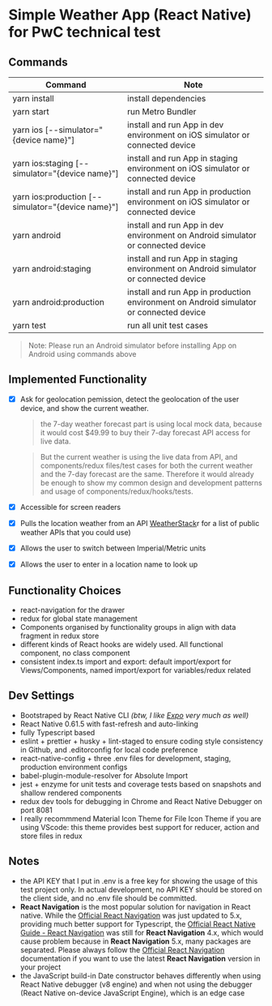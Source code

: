 # Simple Weather App (React Native) for PwC technical test

## Commands

| Command                                           | Note                                                                                   |
| ------------------------------------------------- | -------------------------------------------------------------------------------------- |
| yarn install                                      | install dependencies                                                                   |
| yarn start                                        | run Metro Bundler                                                                      |
| yarn ios [--simulator="{device name}"]            | install and run App in dev environment on iOS simulator or connected device            |
| yarn ios:staging [--simulator="{device name}"]    | install and run App in staging environment on iOS simulator or connected device        |
| yarn ios:production [--simulator="{device name}"] | install and run App in production environment on iOS simulator or connected device     |
| yarn android                                      | install and run App in dev environment on Android simulator or connected device        |
| yarn android:staging                              | install and run App in staging environment on Android simulator or connected device    |
| yarn android:production                           | install and run App in production environment on Android simulator or connected device |
| yarn test                                         | run all unit test cases                                                                |

> Note: Please run an Android simulator before installing App on Android using commands above

## Implemented Functionality

- [x] Ask for geolocation pemission, detect the geolocation of the user device, and show the current weather.

  > the 7-day weather forecast part is using local mock data, because it would cost \$49.99 to buy their 7-day forecast API access for live data.

  > But the current weather is using the live data from API, and components/redux files/test cases for both the current weather and the 7-day forecast are the same. Therefore it would already be enough to show my common design and development patterns and usage of components/redux/hooks/tests.

- [x] Accessible for screen readers
- [x] Pulls the location weather from an API [WeatherStack](https://weatherstack.com/)r for a list of public weather APIs that you could use)
- [x] Allows the user to switch between Imperial/Metric units
- [x] Allows the user to enter in a location name to look up

## Functionality Choices

- react-navigation for the drawer
- redux for global state management
- Components organised by functionality groups in align with data fragment in redux store
- different kinds of React hooks are widely used. All functional component, no class component
- consistent index.ts import and export: default import/export for Views/Components, named import/export for variables/redux related

## Dev Settings

- Bootstraped by React Native CLI _(btw, I like [Expo](https://expo.io/) very much as well)_
- React Native 0.61.5 with fast-refresh and auto-linking
- fully Typescript based
- eslint + prettier + husky + lint-staged to ensure coding style consistency in Github, and .editorconfig for local code preference
- react-native-config + three .env files for development, staging, production environment configs
- babel-plugin-module-resolver for Absolute Import
- jest + enzyme for unit tests and coverage tests based on snapshots and shallow rendered components
- redux dev tools for debugging in Chrome and React Native Debugger on port 8081
- I really recommmend Material Icon Theme for File Icon Theme if you are using VScode: this theme provides best support for reducer, action and store files in redux

## Notes

- the API KEY that I put in .env is a free key for showing the usage of this test project only. In actual development, no API KEY should be stored on the client side, and no .env file should be committed.
- **React Navigation** is the most popular solution for navigation in React native. While the [Official React Navigation](https://reactnavigation.org/docs/en/getting-started.html) was just updated to 5.x, providing much better support for Typescript, the [Official React Native Guide - React Navigation](https://facebook.github.io/react-native/docs/navigation) was still for **React Navigation** 4.x, which would cause problem because in **React Navigation** 5.x, many packages are separated. Please always follow the [Official React Navigation](https://reactnavigation.org/docs/en/getting-started.html) documentation if you want to use the latest **React Navigation** version in your project
- the JavaScript build-in Date constructor behaves differently when using React Native debugger (v8 engine) and when not using the debugger (React Native on-device JavaScript Engine), which is an edge case
